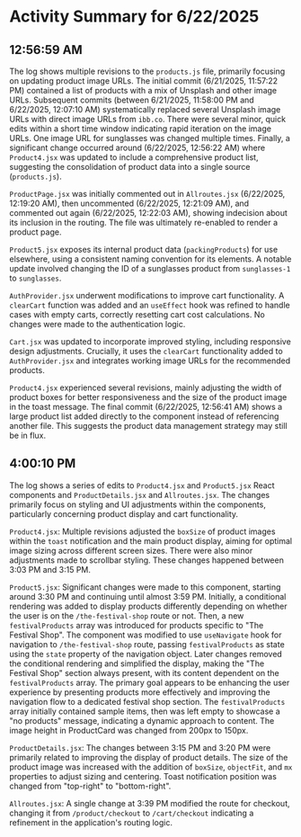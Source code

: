 # Activity Summary for 6/22/2025

## 12:56:59 AM
The log shows multiple revisions to the `products.js` file, primarily focusing on updating product image URLs.  The initial commit (6/21/2025, 11:57:22 PM) contained a list of products with a mix of Unsplash and other image URLs.  Subsequent commits (between 6/21/2025, 11:58:00 PM and 6/22/2025, 12:07:10 AM) systematically replaced several Unsplash image URLs with direct image URLs from `ibb.co`.  There were several minor, quick edits within a short time window indicating rapid iteration on the image URLs. One image URL for sunglasses was changed multiple times.  Finally, a significant change occurred around (6/22/2025, 12:56:22 AM) where `Product4.jsx` was updated to include a comprehensive product list, suggesting the consolidation of product data into a single source (`products.js`).

`ProductPage.jsx` was initially commented out in `Allroutes.jsx` (6/22/2025, 12:19:20 AM), then uncommented (6/22/2025, 12:21:09 AM), and commented out again (6/22/2025, 12:22:03 AM), showing indecision about its inclusion in the routing.  The file was ultimately re-enabled to render a product page.

`Product5.jsx`  exposes its internal product data (`packingProducts`) for use elsewhere, using a consistent naming convention for its elements.  A notable update involved changing the ID of a sunglasses product from `sunglasses-1` to `sunglasses`.

`AuthProvider.jsx` underwent modifications to improve cart functionality. A `clearCart` function was added and an `useEffect` hook was refined to handle cases with empty carts, correctly resetting cart cost calculations. No changes were made to the authentication logic.

`Cart.jsx` was updated to incorporate improved styling, including responsive design adjustments.  Crucially, it uses the `clearCart` functionality added to `AuthProvider.jsx` and integrates working image URLs for the recommended products.

`Product4.jsx`  experienced several revisions, mainly adjusting the width of product boxes for better responsiveness and the size of the product image in the toast message.  The final commit (6/22/2025, 12:56:41 AM) shows a large product list added directly to the component instead of referencing another file.  This suggests the product data management strategy may still be in flux.


## 4:00:10 PM
The log shows a series of edits to `Product4.jsx` and `Product5.jsx`  React components and `ProductDetails.jsx`  and `Allroutes.jsx`.  The changes primarily focus on styling and UI adjustments within the components, particularly concerning product display and  cart functionality.


`Product4.jsx`: Multiple revisions adjusted the `boxSize` of product images within the `toast` notification and the main product display, aiming for optimal image sizing across different screen sizes. There were also minor adjustments made to scrollbar styling. These changes happened between 3:03 PM and 3:15 PM.


`Product5.jsx`:  Significant changes were made to this component, starting around 3:30 PM and continuing until almost 3:59 PM.  Initially, a conditional rendering was added to display products differently depending on whether the user is on the `/the-festival-shop` route or not. Then, a new `festivalProducts` array was introduced for products specific to "The Festival Shop". The component was modified to use `useNavigate` hook for navigation to  `/the-festival-shop` route, passing `festivalProducts` as state using the  `state` property of the navigation object.  Later changes removed the conditional rendering and simplified the display, making the "The Festival Shop" section always present, with its content dependent on the `festivalProducts` array.   The primary goal appears to be enhancing the user experience by presenting products more effectively and improving the navigation flow to a dedicated festival shop section.  The `festivalProducts` array initially contained sample items, then was left empty to showcase a "no products" message, indicating a dynamic approach to content.  The image height in ProductCard was changed from 200px to 150px.


`ProductDetails.jsx`:  The changes between 3:15 PM and 3:20 PM were primarily related to improving the display of product details.  The size of the product image was increased with the addition of `boxSize`, `objectFit`, and `mx` properties to adjust sizing and centering.  Toast notification position was changed from "top-right" to "bottom-right".


`Allroutes.jsx`: A single change at 3:39 PM modified the route for checkout, changing it from `/product/checkout` to `/cart/checkout` indicating a refinement in the application's routing logic.
